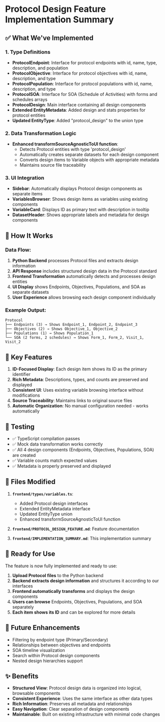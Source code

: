 # Protocol Design Feature Implementation Summary

## ✅ What We've Implemented

### 1. Type Definitions
- **ProtocolEndpoint**: Interface for protocol endpoints with id, name, type, description, and population
- **ProtocolObjective**: Interface for protocol objectives with id, name, description, and type
- **ProtocolPopulation**: Interface for protocol populations with id, name, description, and type  
- **ProtocolSOA**: Interface for SOA (Schedule of Activities) with forms and schedules arrays
- **ProtocolDesign**: Main interface containing all design components
- **Extended EntityMetadata**: Added design and stats properties for protocol entities
- **Updated EntityType**: Added "protocol_design" to the union type

### 2. Data Transformation Logic
- **Enhanced transformSourceAgnosticToUI function**: 
  - Detects Protocol entities with type 'protocol_design'
  - Automatically creates separate datasets for each design component
  - Converts design items to Variable objects with appropriate metadata
  - Maintains source file traceability

### 3. UI Integration
- **Sidebar**: Automatically displays Protocol design components as separate items
- **VariablesBrowser**: Shows design items as variables using existing components
- **VariableCard**: Displays ID as primary text with description in tooltip
- **DatasetHeader**: Shows appropriate labels and metadata for design components

## 🔄 How It Works

### Data Flow:
1. **Python Backend** processes Protocol files and extracts design information
2. **API Response** includes structured design data in the Protocol standard
3. **Frontend Transformation** automatically detects and processes design entities
4. **UI Display** shows Endpoints, Objectives, Populations, and SOA as separate datasets
5. **User Experience** allows browsing each design component individually

### Example Output:
```
Protocol
├── Endpoints (3) → Shows Endpoint_1, Endpoint_2, Endpoint_3
├── Objectives (2) → Shows Objective_1, Objective_2
├── Populations (1) → Shows Population_1
└── SOA (2 forms, 2 schedules) → Shows Form_1, Form_2, Visit_1, Visit_2
```

## 🎯 Key Features

1. **ID-Focused Display**: Each design item shows its ID as the primary identifier
2. **Rich Metadata**: Descriptions, types, and counts are preserved and displayed
3. **Consistent UI**: Uses existing variable browsing interface without modifications
4. **Source Traceability**: Maintains links to original source files
5. **Automatic Organization**: No manual configuration needed - works automatically

## 🧪 Testing

- ✅ TypeScript compilation passes
- ✅ Mock data transformation works correctly
- ✅ All 4 design components (Endpoints, Objectives, Populations, SOA) are created
- ✅ Variable counts match expected values
- ✅ Metadata is properly preserved and displayed

## 📁 Files Modified

1. **`frontend/types/variables.ts`**:
   - Added Protocol design interfaces
   - Extended EntityMetadata interface
   - Updated EntityType union
   - Enhanced transformSourceAgnosticToUI function

2. **`frontend/PROTOCOL_DESIGN_FEATURE.md`**: Feature documentation
3. **`frontend/IMPLEMENTATION_SUMMARY.md`**: This implementation summary

## 🚀 Ready for Use

The feature is now fully implemented and ready to use:

1. **Upload Protocol files** to the Python backend
2. **Backend extracts design information** and structures it according to our interfaces
3. **Frontend automatically transforms** and displays the design components
4. **Users can browse** Endpoints, Objectives, Populations, and SOA separately
5. **Each item shows its ID** and can be explored for more details

## 🔮 Future Enhancements

- Filtering by endpoint type (Primary/Secondary)
- Relationships between objectives and endpoints
- SOA timeline visualization
- Search within Protocol design components
- Nested design hierarchies support

## ✨ Benefits

- **Structured View**: Protocol design data is organized into logical, browsable components
- **Consistent Experience**: Uses the same interface as other data types
- **Rich Information**: Preserves all metadata and relationships
- **Easy Navigation**: Clear separation of design components
- **Maintainable**: Built on existing infrastructure with minimal code changes

